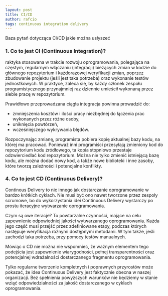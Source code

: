 ```yaml
---
layout: post
title: CI/CD
author: rafcio
tags: continuous integration delivery
---
```


<p>Baza pytań dotycząca CI/CD jakie można usłyszeć</p>

### 1. Co to jest CI (Continuous Integration)?
raktyka stosowana w trakcie rozwoju oprogramowania, polegająca na częstym, regularnym włączaniu (integracji) bieżących zmian w kodzie do głównego repozytorium i każdorazowej weryfikacji zmian, poprzez zbudowanie projektu (jeśli jest taka potrzeba) oraz wykonanie testów jednostkowych. W praktyce, zaleca się, by każdy członek zespołu programistycznego przynajmniej raz dziennie umieścił wykonaną przez siebie pracę w repozytorium.

Prawidłowo przeprowadzana ciągła integracja powinna prowadzić do:
- zmniejszenia kosztów i ilości pracy niezbędnej do łączenia prac wykonanych przez różne osoby,
- uniknięcia powtórzeń,
- wcześniejszego wykrywania błędów.

Rozpoczynając zmianę, programista pobiera kopię aktualnej bazy kodu, na której ma pracować. Ponieważ inni programiści przesyłają zmieniony kod do repozytorium kodu źródłowego, ta kopia stopniowo przestaje odzwierciedlać kod repozytorium. Można nie tylko zmienić istniejącą bazę kodu, ale można dodać nowy kod, a także nowe biblioteki i inne zasoby, które tworzą zależności i potencjalne konflikty.

### 4.  Co to jest CD (Continuous Delivery)?
Continous Delivery to nic innego jak dostarczanie oprogramowanie w bardzo krótkich cyklach. Nie musi być ono nawet tworzone przez zespoły scrumowe, bo do wykorzystania idei Continuous Delivery wystarczy po prostu iteracyjne wytwarzanie oprogramowania.

Czym są owe iteracje? To powtarzalne czynności, mające na celu zapewnienie odpowiedniej jakości wytwarzanego oprogramowania. Każda jego część musi przejść przez zdefiniowane etapy, podczas których następuje weryfikacja różnymi dostępnymi metodami. W tym także, jeśli zachodzi taka potrzeba, przy pomocy testów manualnych.

Mówiąc o CD nie można nie wspomnieć, że ważnym elementem tego podejścia jest zapewnienie wiarygodności, pełnej transparentności oraz potencjalnej wdrażalności dostarczanego fragmentu oprogramowania.

Tylko regularne tworzenie kompletnych i poprawnych przyrostów może pokazać, że idea Continuous Delivery jest faktycznie obecna w naszej organizacji. Bez spełnienia powyższych warunków nie będziemy w stanie wziąć odpowiedzialności za jakość dostarczanego w cyklach oprogramowania.